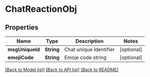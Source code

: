# ChatReactionObj

## Properties
Name | Type | Description | Notes
------------ | ------------- | ------------- | -------------
**msgUniqueId** | **String** | Chat unique Identifier | [optional] 
**emojiCode** | **String** | Emoje code string | [optional] 

[[Back to Model list]](../README.md#documentation-for-models) [[Back to API list]](../README.md#documentation-for-api-endpoints) [[Back to README]](../README.md)


